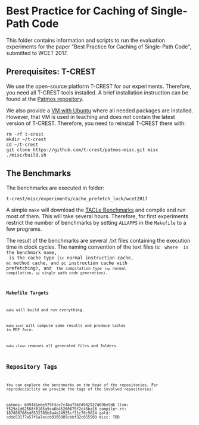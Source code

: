 # Best Practice for Caching of Single-Path Code

This folder contains information and scripts to run the evaluation experiments
for the paper "Best Practice for Caching of Single-Path Code",
submitted to WCET 2017.

## Prerequisites: T-CREST

We use the open-source platform T-CREST for our experiments. Therefore, you
need all T-CREST tools installed. A brief installation instruction can be found
at the [Patmos repository](https://github.com/t-crest/patmos).

We also provide a [VM with Ubuntu](http://patmos.compute.dtu.dk/)
where all needed packages are installed. However, that VM is used in teaching
and does not contain the latest version of T-CREST. Therefore, you need
to reinstall T-CREST there with:

    rm -rf t-crest
    mkdir ~/t-crest
    cd ~/t-crest
    git clone https://github.com/t-crest/patmos-misc.git misc
    ./misc/build.sh

## The Benchmarks

The benchmarks are executed in folder:

    t-crest/misc/experiments/cache_prefetch_lock/wcet2017

A simple `make` will download the
[TACLe Benchmarks](https://github.com/tacle/tacle-bench)
and compile and run most of them. This will take several hours.
Therefore, for first experiments restrict the number of benchmarks
by setting `ALLAPPS` in the `Makefile` to a few programs.

The result of the benchmarks are several .txt files containing the
execution time in clock cycles. The naming convention of the text
files is: <app>_<cache>_<code> where <app> is the benchmark name,
<cache> is the cache type (`ic` normal instruction cache, `mc`
method cache, and `pc` instruction cache with prefetching), and
<code> the compilation type (`np` normal compilation, `sp`
single path code generation).

### Makefile Targets

`make` will build and run everything.

`make eval` will compute some results and produce tables in PDF form.

`make clean` removes all generated files and folders.

## Repository Tags

You can explore the benchmarks on the head of the repositories.
For reproducibility we provide the tags of the involved repositories:

patmos: b99441ede979f4cc7c4ba736fd942927d696e9d6
llvm: f529a1d62568f8165a9ca8b45260679f2c45ba18
compiler-rt: 187888708bd8532789b9a4e24935cf31c70c9024
gold: cdde53177a57f6a7eccb0305089cbbf32c055509
misc: TBD

